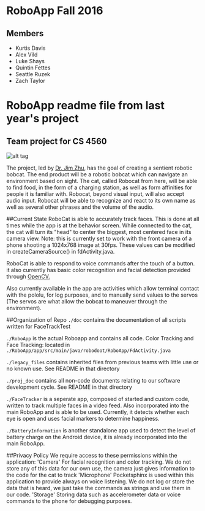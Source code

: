 # RoboApp Fall 2016
## Members
* Kurtis Davis
* Alex Vild
* Luke Shays
* Quintin Fettes
* Seattle Ruzek
* Zach Taylor



# RoboApp readme file from last year's project
## Team project for CS 4560

![alt tag](https://scan.coverity.com/projects/8169/badge.svg?flat=1)

The project, led by <a href="https://www.ohio.edu/engineering/about/people/profiles.cfm?profile=zhuj">Dr. Jim Zhu</a>, has the goal of creating a sentient robotic bobcat.
The end product will be a robotic bobcat which can navigate an environment based on sight.  The cat, called Robocat from here, will be able to find food, in the form of a charging station, as well as form affinities for people it is familiar with.  Robocat, beyond visual input, will also  accept audio input.  Robocat will be able to recognize and react to  its own name as well as several other phrases and the volume of the audio.

##Current State
RoboCat is able to accurately track faces. This is done at all times while the app is at the behavior screen.
While connected to the cat, the cat will turn its "head" to center the biggest, most centered face
in its camera view. Note: this is currently set to work with the front camera of a phone shooting
a 1024x768 image at 30fps. These values can be modified in createCameraSource() in fdActivity.java.


RoboCat is able to respond to voice commands after the touch of a button.  it also currently has basic color recognition and facial detection provided through <a href="http://opencv.org/">OpenCV.</a>

Also currently available in the app are activities which allow terminal contact with the pololu, for log purposes, and to manually send values to the servos (The servos are what allow the bobcat to maneuver through the environment).

##Organization of Repo
`./doc` contains the documentation of all scripts written for FaceTrackTest

`./RoboApp` is the actual Roboapp and contains all code.
Color Tracking and Face Tracking: located in `./RoboApp/app/src/main/java/robodoot/RoboApp/FdActivity.java`

`./legacy_files` contains inherited files from previous teams with little use or no known use. See README in that directory

`./proj_doc` contains all non-code documents relating to our software development cycle. See README in that directory

`./FaceTracker` is a seperate app, composed of started and custom code, written to track multiple faces in a video feed. Also incorporated into the main RoboApp and is able to be used. Currently, it detects whether each eye is open and uses facial markers to determine happiness.

`./BatteryInformation` is another standalone app used to detect the level of battery charge on the Android device, it is already incorporated into the main RoboApp.

##Privacy Policy
We require access to these permissions within the application:
'Camera' For facial recognition and color tracking. We do not store any of this data for our own use, the camera just gives information to the code for the cat to track
'Microphone' Pocketsphinx is used within this application to provide always on voice listening. We do not log or store the data that is heard, we just take the commands as strings and use them in our code.
'Storage' Storing data such as accelerometer data or voice commands to the phone for debugging purposes.

